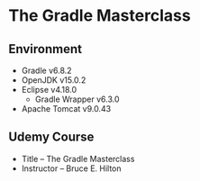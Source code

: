 # The Gradle Masterclass

## Environment
- <span title="Release: 2021-02-04">Gradle v6.8.2</span>
- <span title="Release: 2021-01-19">OpenJDK v15.0.2</span>
- <span title="Release: 2020-12">Eclipse v4.18.0</span>
	- <span title="Release: 2020-03-24">Gradle Wrapper v6.3.0</span>
- <span title="Release: 2021-02-02">Apache Tomcat v9.0.43</span>

## Udemy Course
- Title – The Gradle Masterclass
- Instructor – Bruce E. Hilton